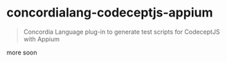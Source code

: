 # concordialang-codeceptjs-appium

> Concordia Language plug-in to generate test scripts for CodeceptJS with Appium

more soon
